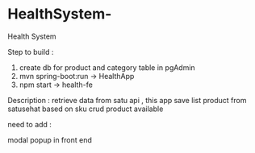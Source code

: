 # HealthSystem-
Health System 

Step to build :

1. create db for product and category table in pgAdmin
2. mvn spring-boot:run -> HealthApp
3. npm start -> health-fe


Description :
retrieve data from satu api , this app save list product from satusehat based on sku
crud product available 

need to add :

modal popup in front end 

